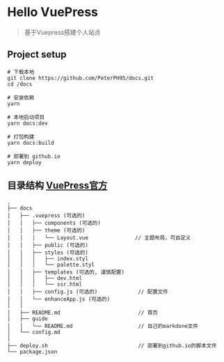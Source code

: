 # Hello VuePress
> 基于Vuepress搭建个人站点

## Project setup
```
# 下载本地
git clone https://github.com/PeterPH95/docs.git
cd /docs

# 安装依赖
yarn

# 本地启动项目
yarn docs:dev

# 打包构建
yarn docs:build

# 部署到 github.io
yarn deploy
```

## 目录结构 [VuePress官方](https://www.vuepress.cn/guide/directory-structure.html)
```
.
├── docs
│   ├── .vuepress (可选的)
│   │   ├── components (可选的)
│   │   ├── theme (可选的)
│   │   │   └── Layout.vue               // 主题布局，可自定义
│   │   ├── public (可选的)
│   │   ├── styles (可选的)
│   │   │   ├── index.styl
│   │   │   └── palette.styl
│   │   ├── templates (可选的, 谨慎配置)
│   │   │   ├── dev.html
│   │   │   └── ssr.html
│   │   ├── config.js (可选的)             // 配置文件
│   │   └── enhanceApp.js (可选的)
│   │ 
│   ├── README.md                         // 首页
│   ├── guide
│   │   └── README.md                     // 自己的markdone文件
│   └── config.md
│
├── deploy.sh                             // 部署到github.io的脚本文件
└── package.json
```
